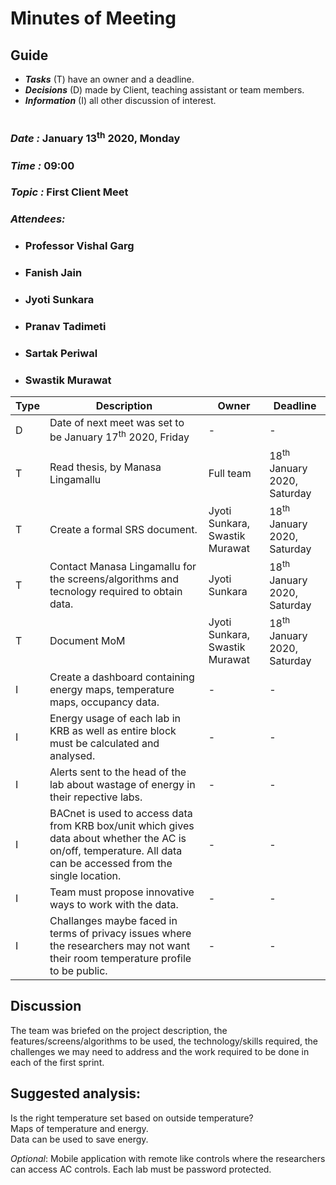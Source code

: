 # Minutes of Meeting

## Guide

* ***Tasks*** (T) have an owner and a deadline.
* ***Decisions*** (D) made by Client, teaching assistant or team members.
* ***Information*** (I) all other discussion of interest.

#

### *Date :* January 13<sup>th</sup> 2020, Monday
### *Time :* 09:00
### *Topic :* First Client Meet
### *Attendees:* 
* ### Professor Vishal Garg
* ### Fanish Jain
* ### Jyoti Sunkara
* ### Pranav Tadimeti
* ### Sartak Periwal
* ### Swastik Murawat


Type | Description | Owner | Deadline
---- | ---- | ---- | ----
D | Date of next meet was set to be January 17<sup>th</sup> 2020, Friday | - | -
T | Read thesis, by Manasa Lingamallu  | Full team | 18<sup>th</sup> January 2020, Saturday
T | Create a formal SRS document.   | Jyoti Sunkara, Swastik Murawat | 18<sup>th</sup> January 2020, Saturday
T | Contact Manasa Lingamallu for the screens/algorithms and tecnology required to obtain data. | Jyoti Sunkara  | 18<sup>th</sup> January 2020, Saturday
T | Document MoM | Jyoti Sunkara, Swastik Murawat  | 18<sup>th</sup> January 2020, Saturday
I | Create a dashboard containing energy maps, temperature maps, occupancy data. | -  | - 
I | Energy usage of each lab in KRB as well as entire block must be calculated and analysed. | - | -
I | Alerts sent to the head of the lab about wastage of energy in their repective labs. | - | -
I | BACnet is used to access data from KRB box/unit which gives data about whether the AC is on/off, temperature. All data can be accessed from the single location. | - | -
I | Team must propose innovative ways to work with the data. | - | -
I | Challanges maybe faced in terms of privacy issues where the researchers may not want their room temperature profile to be public. | - | -



## Discussion

The team was briefed on the project description, the features/screens/algorithms to be used, the technology/skills required, the challenges we may need to address and the work required to be done in each of the first sprint.


## Suggested analysis:

Is the right temperature set based on outside temperature? <br>
Maps of temperature and energy.
<br>
Data can be used to save energy.



*Optional*:  Mobile application with remote like controls where the researchers can access  AC controls. Each lab must be password protected.




